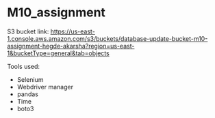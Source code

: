# M10_assignment

S3 bucket link: https://us-east-1.console.aws.amazon.com/s3/buckets/database-update-bucket-m10-assignment-hegde-akarsha?region=us-east-1&bucketType=general&tab=objects

Tools used:
- Selenium
- Webdriver manager
- pandas
- Time
- boto3
